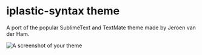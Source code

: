 # iplastic-syntax theme

A port of the popular SublimeText and TextMate theme made by Jeroen van der Ham.

![A screenshot of your theme](https://f.cloud.github.com/assets/69169/2289498/4c3cb0ec-a009-11e3-8dbd-077ee11741e5.gif)
